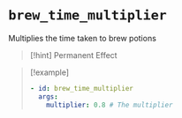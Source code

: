 # `brew_time_multiplier`

Multiplies the time taken to brew potions

> [!hint] Permanent Effect

> [!example]
> ```yaml
> - id: brew_time_multiplier
>   args:
>     multiplier: 0.8 # The multiplier
> ```
